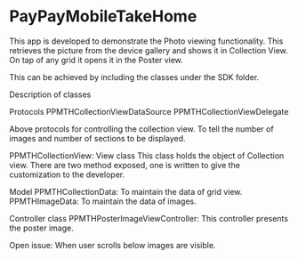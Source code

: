 PayPayMobileTakeHome
====================
This app is developed to demonstrate the Photo viewing functionality. This retrieves the picture from the device gallery
and shows it in Collection View. On tap of any grid it opens it in the Poster view.

This can be achieved by including the classes under the SDK folder.

Description of classes

Protocols
PPMTHCollectionViewDataSource
PPMTHCollectionViewDelegate

Above protocols for controlling the collection view. To tell the number of images and number of sections to be displayed.

PPMTHCollectionView: View class
This class holds the object of Collection view. There are two method exposed, one is written to give the customization 
to the developer.

Model
PPMTHCollectionData: To maintain the data of grid view.
PPMTHImageData: To maintain the data of images.

Controller class
PPMTHPosterImageViewController: This controller presents the poster image.

Open issue:
When user scrolls below images are visible.

